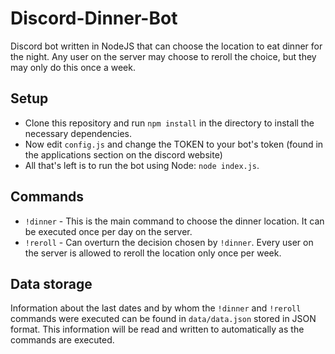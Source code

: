 # Discord-Dinner-Bot
Discord bot written in NodeJS that can choose the location to eat dinner for the night. Any user on the server may choose to reroll the choice, but they may only do this once a week.

## Setup
- Clone this repository and run `npm install` in the directory to install the necessary dependencies.
- Now edit `config.js` and change the TOKEN to your bot's token (found in the applications section on the discord website)
- All that's left is to run the bot using Node: `node index.js`.

## Commands
- `!dinner` - This is the main command to choose the dinner location. It can be executed once per day on the server.
- `!reroll` - Can overturn the decision chosen by `!dinner`. Every user on the server is allowed to reroll the location only once per week.

## Data storage
Information about the last dates and by whom the `!dinner` and `!reroll` commands were executed can be found in `data/data.json` stored in JSON format. This information will be read and written to automatically as the commands are executed.
